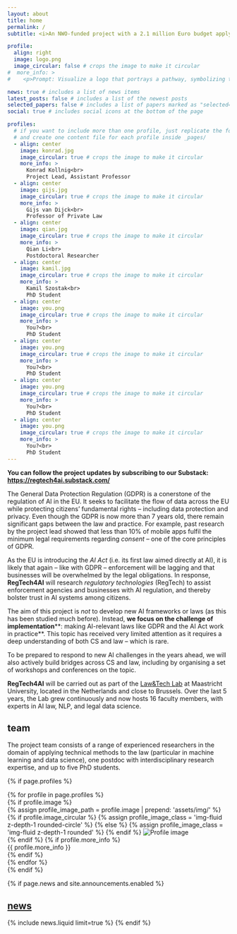 ```yaml
---
layout: about
title: home
permalink: /
subtitle: <i>An NWO-funded project with a 2.1 million Euro budget applying technical methods to the law with the aim of making the EU's ambitious AI regulation – particularly the GDPR and AI Act – work in practice.</i>

profile:
  align: right
  image: logo.png
  image_circular: false # crops the image to make it circular
#  more_info: >
#    <p>Prompt: Visualize a logo that portrays a pathway, symbolizing the journey from AI innovation to regulatory compliance. This path should start from a stylized AI icon, winding its way through a series of legal symbols (like a document with a seal, a gavel) and leading to a harmonious coexistence symbol represented by a perfectly balanced scale embedded within a digital landscape. Use a color scheme that conveys clarity and optimism, such as light blues and greens.</p>

news: true # includes a list of news items
latest_posts: false # includes a list of the newest posts
selected_papers: false # includes a list of papers marked as "selected={true}"
social: true # includes social icons at the bottom of the page

profiles:
  # if you want to include more than one profile, just replicate the following block
  # and create one content file for each profile inside _pages/
  - align: center
    image: konrad.jpg
    image_circular: true # crops the image to make it circular
    more_info: >
      Konrad Kollnig<br>
      Project Lead, Assistant Professor
  - align: center
    image: gijs.jpg
    image_circular: true # crops the image to make it circular
    more_info: >
      Gijs van Dijck<br>
      Professor of Private Law
  - align: center
    image: qian.jpg
    image_circular: true # crops the image to make it circular
    more_info: >
      Qian Li<br>
      Postdoctoral Researcher
  - align: center
    image: kamil.jpg
    image_circular: true # crops the image to make it circular
    more_info: >
      Kamil Szostak<br>
      PhD Student
  - align: center
    image: you.png
    image_circular: true # crops the image to make it circular
    more_info: >
      You?<br>
      PhD Student
  - align: center
    image: you.png
    image_circular: true # crops the image to make it circular
    more_info: >
      You?<br>
      PhD Student
  - align: center
    image: you.png
    image_circular: true # crops the image to make it circular
    more_info: >
      You?<br>
      PhD Student
  - align: center
    image: you.png
    image_circular: true # crops the image to make it circular
    more_info: >
      You?<br>
      PhD Student
---
```


**You can follow the project updates by subscribing to our Substack: <https://regtech4ai.substack.com/>**

The General Data Protection Regulation (GDPR) is a conerstone of the regulation of AI in the EU. It seeks to facilitate the flow of data across the EU while protecting citizens’ fundamental rights – including data protection and privacy. Even though the GDPR is now more than 7 years old, there remain significant gaps between the law and practice. For example, past research by the project lead showed that less than 10% of mobile apps fulfil the minimum legal requirements regarding *consent* – one of the core principles of GDPR.

As the EU is introducing the *AI Act* (i.e. its first law aimed directly at AI), it is likely that again – like with GDPR – enforcement will be lagging and that businesses will be overwhelmed by the legal obligations. In response, **RegTech4AI** will research *regulatory technologies* (RegTech) to assist enforcement agencies and businesses with AI regulation, and thereby bolster trust in AI systems among citizens.

The aim of this project is *not* to develop new AI frameworks or laws (as this has been studied much before). Instead, **we focus on the challenge of** **implementation****: making AI-relevant laws like GDPR and the AI Act work in practice**. This topic has received very limited attention as it requires a deep understanding of both CS and law – which is rare.

To be prepared to respond to new AI challenges in the years ahead, we will also actively build bridges across CS and law, including by organising a set of workshops and conferences on the topic.

**RegTech4AI** will be carried out as part of the <a href="https://www.maastrichtuniversity.nl/about-um/faculties/law/research/law-and-tech-lab" target="_blank">Law&Tech Lab</a> at Maastricht University, located in the Netherlands and close to Brussels. Over the last 5 years, the Lab grew continuously and now hosts 16 faculty members, with experts in AI law, NLP, and legal data science.

## team

The project team consists of a range of experienced researchers in the domain of applying technical methods to the law (particular in machine learning and data science), one postdoc with interdisciplinary research expertise, and up to five PhD students.

{% if page.profiles %}
  <div class="container">
    <div class="row">
      {% for profile in page.profiles %}
        <div class="col-md-3 mb-4">
          {% if profile.image %}
            <div class="profile-image text-center">
              {% assign profile_image_path = profile.image | prepend: 'assets/img/' %}
              {% if profile.image_circular %}
                {% assign profile_image_class = 'img-fluid z-depth-1 rounded-circle' %}
              {% else %}
                {% assign profile_image_class = 'img-fluid z-depth-1 rounded' %}
              {% endif %}
              <img src="{{ profile_image_path }}" class="{{ profile_image_class }}" alt="Profile image">
            </div>
          {% endif %}
          {% if profile.more_info %}
            <div class="profile-subtitle text-center mt-2">{{ profile.more_info }}</div>
          {% endif %}
        </div>
      {% endfor %}
    </div>
  </div>
{% endif %}

<!-- News -->
{% if page.news and site.announcements.enabled %}
  <h2>
    <a href="{{ '/news/' | relative_url }}" style="color: inherit">news</a>
  </h2>
  {% include news.liquid limit=true %}
{% endif %}
